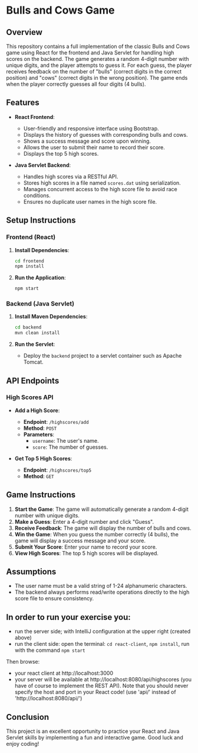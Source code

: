 

# Bulls and Cows Game

## Overview

This repository contains a full implementation of the classic Bulls and Cows game using React for the frontend and Java Servlet for handling high scores on the backend. The game generates a random 4-digit number with unique digits, and the player attempts to guess it. For each guess, the player receives feedback on the number of "bulls" (correct digits in the correct position) and "cows" (correct digits in the wrong position). The game ends when the player correctly guesses all four digits (4 bulls).

## Features

- **React Frontend**:
  - User-friendly and responsive interface using Bootstrap.
  - Displays the history of guesses with corresponding bulls and cows.
  - Shows a success message and score upon winning.
  - Allows the user to submit their name to record their score.
  - Displays the top 5 high scores.

- **Java Servlet Backend**:
  - Handles high scores via a RESTful API.
  - Stores high scores in a file named `scores.dat` using serialization.
  - Manages concurrent access to the high score file to avoid race conditions.
  - Ensures no duplicate user names in the high score file.


## Setup Instructions

### Frontend (React)

1. **Install Dependencies**:
   ```bash
   cd frontend
   npm install
   ```

2. **Run the Application**:
   ```bash
   npm start
   ```

### Backend (Java Servlet)

1. **Install Maven Dependencies**:
   ```bash
   cd backend
   mvn clean install
   ```

2. **Run the Servlet**:
   - Deploy the `backend` project to a servlet container such as Apache Tomcat.

## API Endpoints

### High Scores API

- **Add a High Score**:
  - **Endpoint**: `/highscores/add`
  - **Method**: `POST`
  - **Parameters**: 
    - `username`: The user's name.
    - `score`: The number of guesses.

- **Get Top 5 High Scores**:
  - **Endpoint**: `/highscores/top5`
  - **Method**: `GET`

## Game Instructions

1. **Start the Game**: The game will automatically generate a random 4-digit number with unique digits.
2. **Make a Guess**: Enter a 4-digit number and click "Guess".
3. **Receive Feedback**: The game will display the number of bulls and cows.
4. **Win the Game**: When you guess the number correctly (4 bulls), the game will display a success message and your score.
5. **Submit Your Score**: Enter your name to record your score.
6. **View High Scores**: The top 5 high scores will be displayed.

## Assumptions

- The user name must be a valid string of 1-24 alphanumeric characters.
- The backend always performs read/write operations directly to the high score file to ensure consistency.

## In order to run your exercise you:
* run the server side; with IntelliJ configuration at the upper right (created above)
* run the client side: open the terminal: `cd react-client`, `npm install`,  run with the command `npm start`

Then browse:
* your react client at http://localhost:3000
* your server will be available at http://localhost:8080/api/highscores (you have of course to implement the REST API).
  Note that you should never specify the host and port in your React code! (use 'api/' instead of 'http://localhost:8080/api/')



## Conclusion

This project is an excellent opportunity to practice your React and Java Servlet skills by implementing a fun and interactive game. Good luck and enjoy coding!





